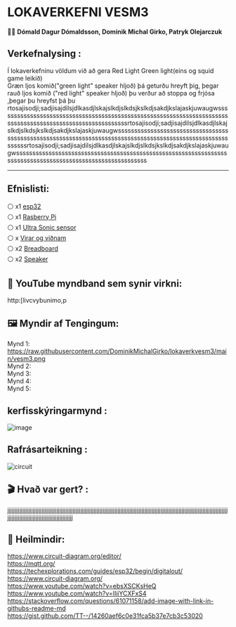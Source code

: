 # LOKAVERKEFNI VESM3

👨‍🔬 **Dómald Dagur Dómaldsson, Dominik Michal Girko, Patryk Olejarczuk** 

## Verkefnalysing :
Í lokaverkefninu völdum við að gera Red Light Green light(eins og squid game leikið) <br>
Græn ljos komið("green light" speaker hljoð) þá geturðu hreyft þig, þegar rauð ljos komið ("red light" speaker hljoð) þu verður að stoppa og frjósa ,þegar þu hreyfst þá þu  rtosajisodji;sadjisajdilsjdlkasdjlskajslkdjslkdsjkslkdjsakdjkslajaskjuwaugwssssssssssssssssssssssssssssssssssssssssssssssssssssssssssssssssssssssssssssssssssssssssssssssssssssssssssssrtosajisodji;sadjisajdilsjdlkasdjlskajslkdjslkdsjkslkdjsakdjkslajaskjuwaugwssssssssssssssssssssssssssssssssssssssssssssssssssssssssssssssssssssssssssssssssssssssssssssssssssssssssssssrtosajisodji;sadjisajdilsjdlkasdjlskajslkdjslkdsjkslkdjsakdjkslajaskjuwaugwssssssssssssssssssssssssssssssssssssssssssssssssssssssssssssssssssssssssssssssssssssssssssssssssssssssssssss

-------------------------------------------------------------------------------------------------------------------------------------------------------------------------

## Efnislisti:
⚪ x1 [esp32](https://www.espressif.com/en/products/socs/esp32) <br>
⚪ x1 [Rasberry Pi](https://www.raspberrypi.com/) <br>
⚪ x1 [Ultra Sonic sensor](https://www.fierceelectronics.com/sensors/what-ultrasonic-sensor) <br>
⚪ x [Virar og viðnam](https://learn.adafruit.com/adafruit-arduino-lesson-2-leds/resistors) <br>
⚪ x2 [Breadboard](https://learn.adafruit.com/lesson-0-getting-started/breadboard)  <br>
⚪ x2 [Speaker](https://www.hackster.io/blackpanda856/play-music-using-arduino-uno-and-a-speaker-b94e4a)<br>

## 💠 YouTube myndband sem synir virkni: <br>
http:[livcvybunimo,p


## 🖼️ Myndir af Tengingum:

Mynd 1: https://raw.githubusercontent.com/DominikMichalGirko/lokaverkvesm3/main/vesm3.png <br>
Mynd 2: <br>
Mynd 3: <br>
Mynd 4: <br>
Mynd 5: <br>





## kerfisskýringarmynd :
![image](https://user-images.githubusercontent.com/97167360/236170807-c4c17fbe-a6ae-4036-865d-6e4b96bc6b29.png)

## Rafrásarteikning :
![circuit](https://user-images.githubusercontent.com/97167360/236456136-2822c2c5-c907-4f07-b593-d480a172b9fc.png)




## 🎬 Hvað var gert? :
jjjjjjjjjjjjjjjjjjjjjjjjjjjjjjjjjjjjjjjjjjjjjjjjjjjjjjjjjjjjjjjjjjjjjjjjjjjjjjjjjjjjjjjjjjjjjjjjjjjjjjjjjjjjjjjjjjjjjjjjjjjjjjjjjjjjjjjjjjjjjjjjjjjjjjjjjjjjjjjjjjjjjjjjjjjjjjjjjjjjjjjjjjjjjjjj

## 🔗 Heilmindir:
https://www.circuit-diagram.org/editor/ <br>
https://mqtt.org/ <br>
https://techexplorations.com/guides/esp32/begin/digitalout/ <br>
https://www.circuit-diagram.org/ <br>
https://www.youtube.com/watch?v=ebsXSCKsHeQ <br>
https://www.youtube.com/watch?v=lIiiYCXFxS4 <br>
https://stackoverflow.com/questions/61071158/add-image-with-link-in-githubs-readme-md <br>
https://gist.github.com/TT--/14260aef6c0e31fca5b37e7cb3c53020 <br>
